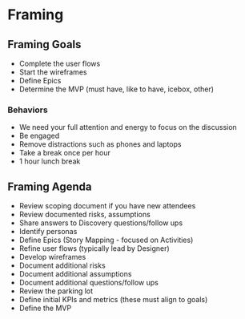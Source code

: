 # Framing



## Framing Goals

- Complete the user flows
- Start the wireframes
- Define Epics
- Determine the MVP (must have, like to have, icebox, other)

### Behaviors

- We need your full attention and energy to focus on the discussion
- Be engaged
- Remove distractions such as phones and laptops
- Take a break once per hour
- 1 hour lunch break



## Framing Agenda

  - Review scoping document if you have new attendees
  - Review documented risks, assumptions
  - Share answers to Discovery questions/follow ups
  - Identify personas
  - Define Epics (Story Mapping - focused on Activities)
  - Refine user flows (typically lead by Designer)
  - Develop wireframes
  - Document additional risks
  - Document additional assumptions
  - Document additional questions/follow ups
  - Review the parking lot
  - Define initial KPIs and metrics (these must align to goals)
  - Define the MVP
